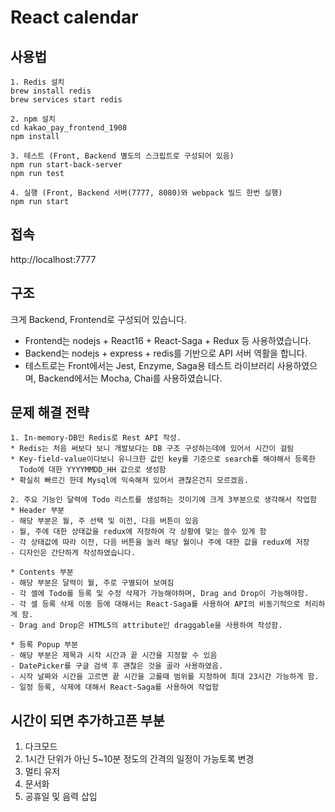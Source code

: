 # React calendar 

## 사용법
~~~
1. Redis 설치
brew install redis
brew services start redis

2. npm 설치
cd kakao_pay_frontend_1908
npm install

3. 테스트 (Front, Backend 별도의 스크립트로 구성되어 있음)
npm run start-back-server
npm run test

4. 실행 (Front, Backend 서버(7777, 8080)와 webpack 빌드 한번 실행)
npm run start
~~~

## 접속
http://localhost:7777

## 구조

크게 Backend, Frontend로 구성되어 있습니다.
* Frontend는 nodejs + React16 + React-Saga + Redux 등 사용하였습니다.
* Backend는 nodejs + express + redis를 기반으로 API 서버 역활을 합니다.
* 테스트로는 Front에서는 Jest, Enzyme, Saga용 테스트 라이브러리 사용하였으며, 
Backend에서는 Mocha, Chai를 사용하였습니다.

## 문제 해결 전략
~~~
1. In-memory-DB인 Redis로 Rest API 작성.
* Redis는 처음 써보다 보니 개발보다는 DB 구조 구성하는데에 있어서 시간이 걸림
* Key-field-value이다보니 유니크한 값인 key를 기준으로 search를 해야해서 등록한 
  Todo에 대한 YYYYMMDD_HH 값으로 생성함
* 확실히 빠르긴 한데 Mysql에 익숙해져 있어서 괜찮은건지 모르겠음.   

2. 주요 기능인 달력에 Todo 리스트를 생성하는 것이기에 크게 3부분으로 생각해서 작업함
* Header 부분
- 해당 부분은 월, 주 선택 및 이전, 다음 버튼이 있음
- 월, 주에 대한 상태값을 redux에 저장하여 각 상황에 맞는 쓸수 있게 함
- 각 상태값에 따라 이전, 다음 버튼을 눌러 해당 월이나 주에 대한 값을 redux에 저장
- 디자인은 간단하게 작성하였습니다.

* Contents 부분
- 해당 부분은 달력이 월, 주로 구별되어 보여짐
- 각 셀에 Todo를 등록 및 수정 삭제가 가능해야하며, Drag and Drop이 가능해야함.
- 각 셀 등록 삭제 이동 등에 대해서는 React-Saga를 사용하여 API의 비동기적으로 처리하게 함.
- Drag and Drop은 HTML5의 attribute인 draggable을 사용하여 작성함.

* 등록 Popup 부분
- 해당 부분은 제목과 시작 시간과 끝 시간을 지정할 수 있음
- DatePicker를 구글 검색 후 괜찮은 것을 골라 사용하였음.
- 시작 날짜와 시간을 고르면 끝 시간을 고를때 범위를 지정하여 최대 23시간 가능하게 함.
- 일정 등록, 삭제에 대해서 React-Saga를 사용하여 작업함
~~~

## 시간이 되면 추가하고픈 부분
1. 다크모드
2. 1시간 단위가 아닌 5~10분 정도의 간격의 일정이 가능토록 변경
3. 멀티 유저
4. 문서화 
5. 공휴일 및 음력 삽입

